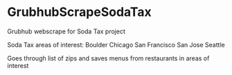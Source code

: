 # GrubhubScrapeSodaTax
Grubhub webscrape for Soda Tax project

Soda Tax areas of interest:
  Boulder
  Chicago
  San Francisco
  San Jose
  Seattle
  
Goes through list of zips and saves menus from restaurants in areas of interest
